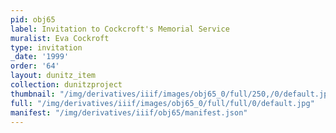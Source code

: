 ```yaml
---
pid: obj65
label: Invitation to Cockcroft's Memorial Service
muralist: Eva Cockroft
type: invitation
_date: '1999'
order: '64'
layout: dunitz_item
collection: dunitzproject
thumbnail: "/img/derivatives/iiif/images/obj65_0/full/250,/0/default.jpg"
full: "/img/derivatives/iiif/images/obj65_0/full/full/0/default.jpg"
manifest: "/img/derivatives/iiif/obj65/manifest.json"
---
```

